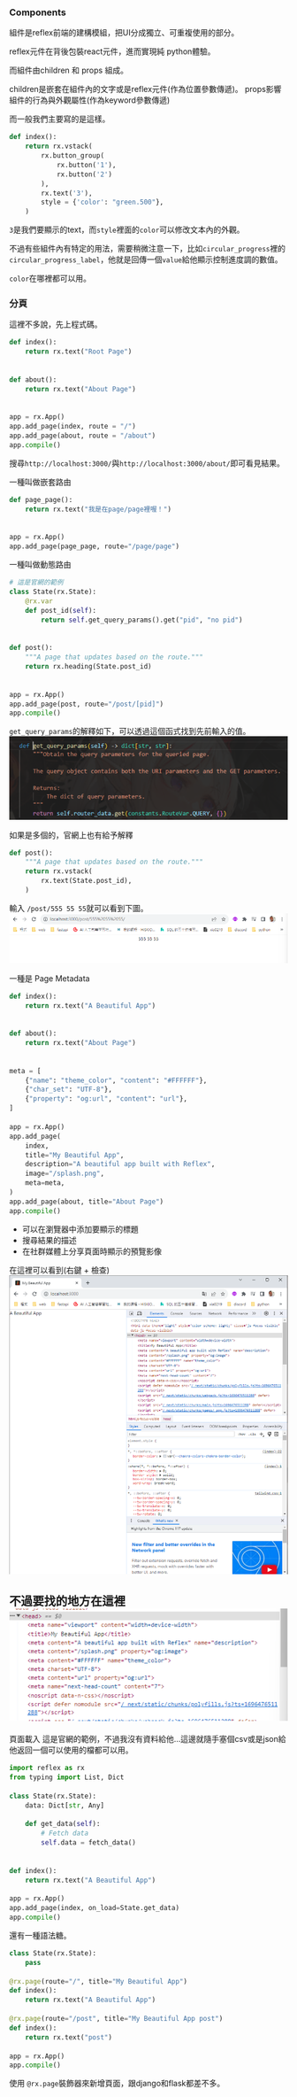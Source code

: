 ### Components

組件是reflex前端的建構模組，把UI分成獨立、可重複使用的部分。

reflex元件在背後包裝react元件，進而實現純 python體驗。

而組件由children 和 props 組成。

children是嵌套在組件內的文字或是reflex元件(作為位置參數傳遞)。
props影響組件的行為與外觀屬性(作為keyword參數傳遞)

而一般我們主要寫的是這樣。
```python
def index():
    return rx.vstack(
        rx.button_group(
            rx.button('1'),
            rx.button('2')
        ),
        rx.text('3'),
        style = {'color': "green.500"},
    )
```
`3`是我們要顯示的text，而`style`裡面的`color`可以修改文本內的外觀。

不過有些組件內有特定的用法，需要稍微注意一下，比如`circular_progress`裡的`circular_progress_label`，他就是回傳一個`value`給他顯示控制進度調的數值。

`color`在哪裡都可以用。

### 分頁

這裡不多說，先上程式碼。

```python
def index():
    return rx.text("Root Page")


def about():
    return rx.text("About Page")


app = rx.App()
app.add_page(index, route = "/")
app.add_page(about, route = "/about")
app.compile()
```

搜尋`http://localhost:3000/`與`http://localhost:3000/about/`即可看見結果。

一種叫做嵌套路由
```python
def page_page():
    return rx.text("我是在page/page裡喔！")


app = rx.App()
app.add_page(page_page, route="/page/page")
```

一種叫做動態路由
```python
# 這是官網的範例
class State(rx.State):
    @rx.var
    def post_id(self):
        return self.get_query_params().get("pid", "no pid")


def post():
    """A page that updates based on the route."""
    return rx.heading(State.post_id)


app = rx.App()
app.add_page(post, route="/post/[pid]")
app.compile()

```
`get_query_params`的解釋如下，可以透過這個函式找到先前輸入的值。
![Alt text](image.png)

如果是多個的，官網上也有給予解釋
```python
def post():
    """A page that updates based on the route."""
    return rx.vstack(
        rx.text(State.post_id),
    )
```
輸入 `/post/555 55 55`就可以看到下圖。
![Alt text](image-1.png)


一種是 Page Metadata
```python
def index():
    return rx.text("A Beautiful App")


def about():
    return rx.text("About Page")


meta = [
    {"name": "theme_color", "content": "#FFFFFF"},
    {"char_set": "UTF-8"},
    {"property": "og:url", "content": "url"},
]

app = rx.App()
app.add_page(
    index,
    title="My Beautiful App",
    description="A beautiful app built with Reflex",
    image="/splash.png",
    meta=meta,
)
app.add_page(about, title="About Page")
app.compile()
```

* 可以在瀏覽器中添加要顯示的標題
* 搜尋結果的描述
* 在社群媒體上分享頁面時顯示的預覽影像

在這裡可以看到(右鍵 + 檢查)
![Alt text](image-2.png)

不過要找的地方在這裡
![Alt text](image-3.png)
---
頁面載入
這是官網的範例，不過我沒有資料給他...這邊就隨手塞個csv或是json給他返回一個可以使用的檔都可以用。
```python
import reflex as rx
from typing import List, Dict

class State(rx.State):
    data: Dict[str, Any]

    def get_data(self):
        # Fetch data
        self.data = fetch_data()


def index():
    return rx.text("A Beautiful App")

app = rx.App()
app.add_page(index, on_load=State.get_data)
app.compile()
```

還有一種語法糖。
```python
class State(rx.State):
    pass

@rx.page(route="/", title="My Beautiful App")
def index():
    return rx.text("A Beautiful App")

@rx.page(route="/post", title="My Beautiful App post")
def index():
    return rx.text("post")

app = rx.App()
app.compile()
```

使用 `@rx.page`裝飾器來新增頁面，跟django和flask都差不多。

